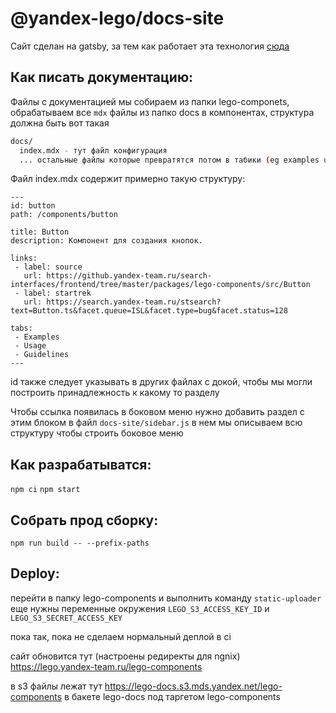 # @yandex-lego/docs-site

Сайт сделан на gatsby, за тем как работает эта технология [сюда](https://www.gatsbyjs.com/)

## Как писать документацию:

Файлы с документацией мы собираем из папки lego-componets, обрабатываем все `mdx` файлы из папко docs в компонентах, структура должна быть вот такая

```bash
docs/
  index.mdx - тут файл конфигурация
  ... остальные файлы которые превратятся потом в табики (eg examples usage что душе угодно)
```

Файл index.mdx содержит примерно такую структуру:

```mdx
---
id: button
path: /components/button

title: Button
description: Компонент для создания кнопок.

links:
 - label: source
   url: https://github.yandex-team.ru/search-interfaces/frontend/tree/master/packages/lego-components/src/Button
 - label: startrek
   url: https://search.yandex-team.ru/stsearch?text=Button.ts&facet.queue=ISL&facet.type=bug&facet.status=128

tabs:
 - Examples
 - Usage
 - Guidelines
---
```

id также следует указывать в других файлах с докой, чтобы мы могли построить принадлежность к какому то разделу

Чтобы ссылка появилась в боковом меню нужно добавить раздел с этим блоком в файл `docs-site/sidebar.js`  в нем мы описываем всю структуру чтобы строить боковое меню

## Как разрабатыватся:

`npm ci`
`npm start`

## Собрать прод сборку:

`npm run build -- --prefix-paths`

## Deploy:

перейти в папку lego-components и выполнить команду `static-uploader` еще нужны переменные окружения `LEGO_S3_ACCESS_KEY_ID` и `LEGO_S3_SECRET_ACCESS_KEY`

пока так, пока не сделаем нормальный деплой в ci

сайт обновится тут (настроены редиректы для ngnix) https://lego.yandex-team.ru/lego-components

в s3 файлы лежат тут https://lego-docs.s3.mds.yandex.net/lego-components в бакете lego-docs под таргетом lego-components
